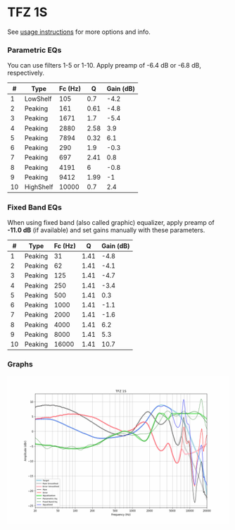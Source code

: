 # TFZ 1S
See [usage instructions](https://github.com/jaakkopasanen/AutoEq#usage) for more options and info.

### Parametric EQs
You can use filters 1-5 or 1-10. Apply preamp of -6.4 dB or -6.8 dB, respectively.

|   # | Type      |   Fc (Hz) |    Q |   Gain (dB) |
|-----|-----------|-----------|------|-------------|
|   1 | LowShelf  |       105 | 0.7  |        -4.2 |
|   2 | Peaking   |       161 | 0.61 |        -4.8 |
|   3 | Peaking   |      1671 | 1.7  |        -5.4 |
|   4 | Peaking   |      2880 | 2.58 |         3.9 |
|   5 | Peaking   |      7894 | 0.32 |         6.1 |
|   6 | Peaking   |       290 | 1.9  |        -0.3 |
|   7 | Peaking   |       697 | 2.41 |         0.8 |
|   8 | Peaking   |      4191 | 6    |        -0.8 |
|   9 | Peaking   |      9412 | 1.99 |        -1   |
|  10 | HighShelf |     10000 | 0.7  |         2.4 |

### Fixed Band EQs
When using fixed band (also called graphic) equalizer, apply preamp of **-11.0 dB** (if available) and set gains manually with these parameters.

|   # | Type    |   Fc (Hz) |    Q |   Gain (dB) |
|-----|---------|-----------|------|-------------|
|   1 | Peaking |        31 | 1.41 |        -4.8 |
|   2 | Peaking |        62 | 1.41 |        -4.1 |
|   3 | Peaking |       125 | 1.41 |        -4.7 |
|   4 | Peaking |       250 | 1.41 |        -3.4 |
|   5 | Peaking |       500 | 1.41 |         0.3 |
|   6 | Peaking |      1000 | 1.41 |        -1.1 |
|   7 | Peaking |      2000 | 1.41 |        -1.6 |
|   8 | Peaking |      4000 | 1.41 |         6.2 |
|   9 | Peaking |      8000 | 1.41 |         5.3 |
|  10 | Peaking |     16000 | 1.41 |        10.7 |

### Graphs
![](./TFZ%201S.png)
